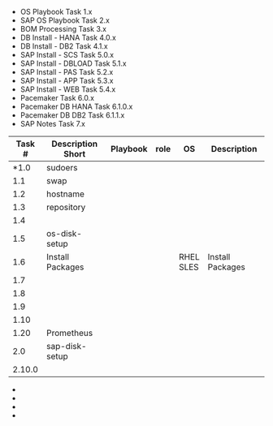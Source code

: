 
- OS Playbook Task 1.x
- SAP OS Playbook Task 2.x
- BOM Processing Task 3.x
- DB Install - HANA Task 4.0.x
- DB Install - DB2  Task 4.1.x
- SAP Install - SCS Task 5.0.x
- SAP Install - DBLOAD Task 5.1.x
- SAP Install - PAS Task 5.2.x
- SAP Install - APP Task 5.3.x
- SAP Install - WEB Task 5.4.x
- Pacemaker Task 6.0.x
- Pacemaker DB HANA Task 6.1.0.x
- Pacemaker DB DB2  Task 6.1.1.x
- SAP Notes Task 7.x


|Task #  |Description Short |Playbook|role|OS             |Description|
|--------|----------------- |--------|----|---------------|-----------|
|*1.0    | sudoers          |        |    |               |           |
| 1.1    | swap             |        |    |               |           |
| 1.2    | hostname         |        |    |               |           |
| 1.3    | repository       |        |    |               |           |
| 1.4    |                  |        |    |               |           |
| 1.5    | os-disk-setup    |        |    |               |           |
| 1.6    | Install Packages |        |    | RHEL<br/>SLES | Install Packages |
| 1.7    |                   |        |    |               |           |
| 1.8    |                   |        |    |               |           |
| 1.9    |                   |        |    |               |           |
| 1.10   |                  |        |    |               |           |
| 1.20   | Prometheus       |        |    |               |           |
| 2.0    | sap-disk-setup   |        |    |               |           |
| 2.10.0 |    |        |    |               |           |


- 
- 
- 
- 

